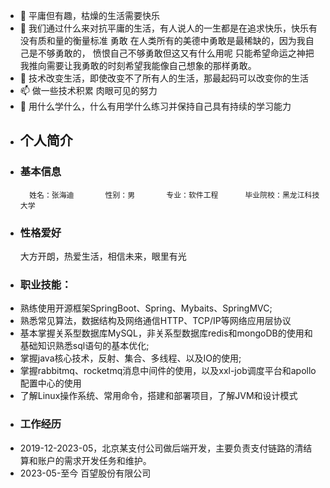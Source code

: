 
- 👋 平庸但有趣，枯燥的生活需要快乐
- 👀 我们通过什么来对抗平庸的生活，有人说人的一生都是在追求快乐，快乐有没有质和量的衡量标准
      勇敢
      在人类所有的美德中勇敢是最稀缺的，因为我自己是不够勇敢的，
      愤恨自己不够勇敢但这又有什么用呢
      只能希望命运之神把我推向需要让我勇敢的时刻希望我能像自己想象的那样勇敢。
- 🌱 技术改变生活，即使改变不了所有人的生活，那最起码可以改变你的生活
- 📫 做一些技术积累 肉眼可见的努力
- 🧨 用什么学什么，什么有用学什么练习并保持自己具有持续的学习能力
- ## 个人简介
- ### 基本信息 
        姓名：张海迪       性别：男       专业：软件工程      毕业院校：黑龙江科技大学
- ### 性格爱好
     大方开朗，热爱生活，相信未来，眼里有光
- ### 职业技能：
- 熟练使用开源框架SpringBoot、Spring、Mybaits、SpringMVC;
- 熟悉常见算法，数据结构及网络通信HTTP、TCP/IP等网络应用层协议
- 基本掌握关系型数据库MySQL，非关系型数据库redis和mongoDB的使用和基础知识熟悉sql语句的基本优化;
- 掌握java核心技术，反射、集合、多线程、以及IO的使用;
- 掌握rabbitmq、rocketmq消息中间件的使用，以及xxl-job调度平台和apollo配置中心的使用
- 了解Linux操作系统、常用命令，搭建和部署项目，了解JVM和设计模式
- ### 工作经历
- 2019-12-2023-05，北京某支付公司做后端开发，主要负责支付链路的清结算和账户的需求开发任务和维护。
- 2023-05-至今 百望股份有限公司
